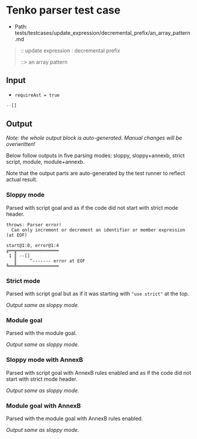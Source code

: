 # Tenko parser test case

- Path: tests/testcases/update_expression/decremental_prefix/an_array_pattern.md

> :: update expression : decremental prefix
>
> ::> an array pattern

## Input

- `requireAst = true`

`````js
--[]
`````

## Output

_Note: the whole output block is auto-generated. Manual changes will be overwritten!_

Below follow outputs in five parsing modes: sloppy, sloppy+annexb, strict script, module, module+annexb.

Note that the output parts are auto-generated by the test runner to reflect actual result.

### Sloppy mode

Parsed with script goal and as if the code did not start with strict mode header.

`````
throws: Parser error!
  Can only increment or decrement an identifier or member expression (at EOF)

start@1:0, error@1:4
╔══╦════════════════
 1 ║ --[]
   ║     ^------- error at EOF
╚══╩════════════════

`````

### Strict mode

Parsed with script goal but as if it was starting with `"use strict"` at the top.

_Output same as sloppy mode._

### Module goal

Parsed with the module goal.

_Output same as sloppy mode._

### Sloppy mode with AnnexB

Parsed with script goal with AnnexB rules enabled and as if the code did not start with strict mode header.

_Output same as sloppy mode._

### Module goal with AnnexB

Parsed with the module goal with AnnexB rules enabled.

_Output same as sloppy mode._
